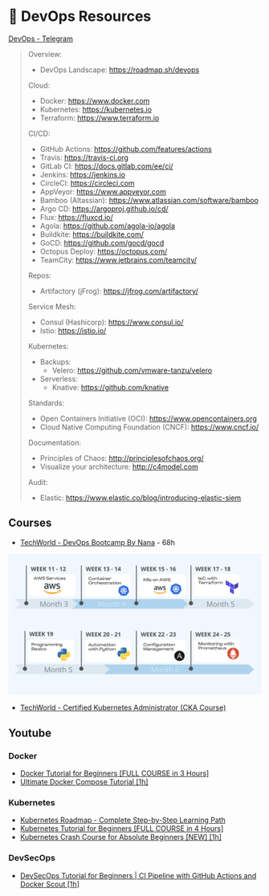 # 🔗 DevOps Resources

[DevOps - Telegram](https://t.me/thedevs_devops)

> Overview:
>
>  - DevOps Landscape: https://roadmap.sh/devops
>
> Cloud:
>  - Docker: https://www.docker.com
>  - Kubernetes: https://kubernetes.io
>  - Terraform: https://www.terraform.io
>
> CI/CD:
> - GitHub Actions: https://github.com/features/actions
> - Travis: https://travis-ci.org
> - GitLab CI: https://docs.gitlab.com/ee/ci/
> - Jenkins: https://jenkins.io
> - CircleCI: https://circleci.com
> - AppVeyor: https://www.appveyor.com
> - Bamboo (Altassian): https://www.atlassian.com/software/bamboo
> - Argo CD: https://argoproj.github.io/cd/
> - Flux: https://fluxcd.io/
> - Agola: https://github.com/agola-io/agola
> - Buildkite: https://buildkite.com/
> - GoCD: https://github.com/gocd/gocd
> - Octopus Deploy: https://octopus.com/
> - TeamCity: https://www.jetbrains.com/teamcity/
>
> Repos:
>   - Artifactory (jFrog): https://jfrog.com/artifactory/
>
> Service Mesh:
>  - Consul (Hashicorp): https://www.consul.io/
> - Istio: https://istio.io/
>
> Kubernetes:
>  - Backups:
>     - Velero: https://github.com/vmware-tanzu/velero
>   - Serverless:
>     - Knative: https://github.com/knative
>
> Standards:
>  - Open Containers Initiative (OCI): https://www.opencontainers.org
> - Cloud Native Computing Foundation (CNCF): https://www.cncf.io/
>
> Documentation:
> - Principles of Chaos: http://principlesofchaos.org/
> - Visualize your architecture: http://c4model.com
>
> Audit:
>  - Elastic: https://www.elastic.co/blog/introducing-elastic-siem

## Courses

- [TechWorld - DevOps Bootcamp By Nana](https://www.techworld-with-nana.com/devops-bootcamp) - 68h

![DevOps Bootcamp Schedule](.gitbook/assets/Recomm_%20Schedule%20-%20Part%202.png)


- [TechWorld - Certified Kubernetes Administrator (CKA Course)](https://www.techworld-with-nana.com/kubernetes-administrator-cka)



## Youtube

### Docker

- [Docker Tutorial for Beginners [FULL COURSE in 3 Hours]](https://www.youtube.com/watch?v=3c-iBn73dDE)
- [Ultimate Docker Compose Tutorial [1h]](https://www.youtube.com/watch?v=SXwC9fSwct8&list=PLy7NrYWoggjxtN4YbSMYFFdpaxb-fR4zC&index=20)

### Kubernetes

- [Kubernetes Roadmap - Complete Step-by-Step Learning Path](https://www.youtube.com/watch?v=S8eX0MxfnB4)
- [Kubernetes Tutorial for Beginners [FULL COURSE in 4 Hours]](https://www.youtube.com/watch?v=X48VuDVv0do&list=PLy7NrYWoggjxtN4YbSMYFFdpaxb-fR4zC&index=2)
- [Kubernetes Crash Course for Absolute Beginners [NEW] [1h]](https://www.youtube.com/watch?v=s_o8dwzRlu4)

### DevSecOps

- [DevSecOps Tutorial for Beginners | CI Pipeline with GitHub Actions and Docker Scout [1h]](https://www.youtube.com/watch?v=gLJdrXPn0ns)